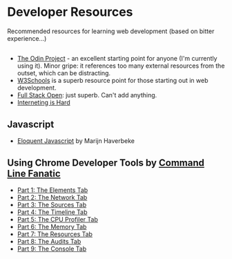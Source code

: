 
# Developer Resources
Recommended resources for learning web development (based on bitter experience...)

## 
- [The Odin Project](https://www.theodinproject.com/) - an excellent starting point for anyone (I'm currently using it). Minor gripe: it references too many external resources from the outset, which can be distracting.
- [W3Schools](https://www.w3schools.com/html/) is a superb resource point for those starting out in web development.
- [Full Stack Open](https://fullstackopen.com/en/): just superb. Can't add anything.
- [Interneting is Hard](https://www.internetingishard.com/)

## Javascript
- [Eloquent Javascript](https://eloquentjavascript.net/) by Marijn Haverbeke

## Using Chrome Developer Tools by [Command Line Fanatic](https://commandlinefanatic.com/)
- [Part 1: The Elements Tab](https://commandlinefanatic.com/cgi-bin/showarticle.cgi?article=art033)
- [Part 2: The Network Tab](https://commandlinefanatic.com/cgi-bin/showarticle.cgi?article=art034)
- [Part 3: The Sources Tab](https://commandlinefanatic.com/cgi-bin/showarticle.cgi?article=art035)
- [Part 4: The Timeline Tab](https://commandlinefanatic.com/cgi-bin/showarticle.cgi?article=art036)
- [Part 5: The CPU Profiler Tab](https://commandlinefanatic.com/cgi-bin/showarticle.cgi?article=art037)
- [Part 6: The Memory Tab](https://commandlinefanatic.com/cgi-bin/showarticle.cgi?article=art038)
- [Part 7: The Resources Tab](https://commandlinefanatic.com/cgi-bin/showarticle.cgi?article=art039)
- [Part 8: The Audits Tab](https://commandlinefanatic.com/cgi-bin/showarticle.cgi?article=art040)
- [Part 9: The Console Tab](https://commandlinefanatic.com/cgi-bin/showarticle.cgi?article=art041)